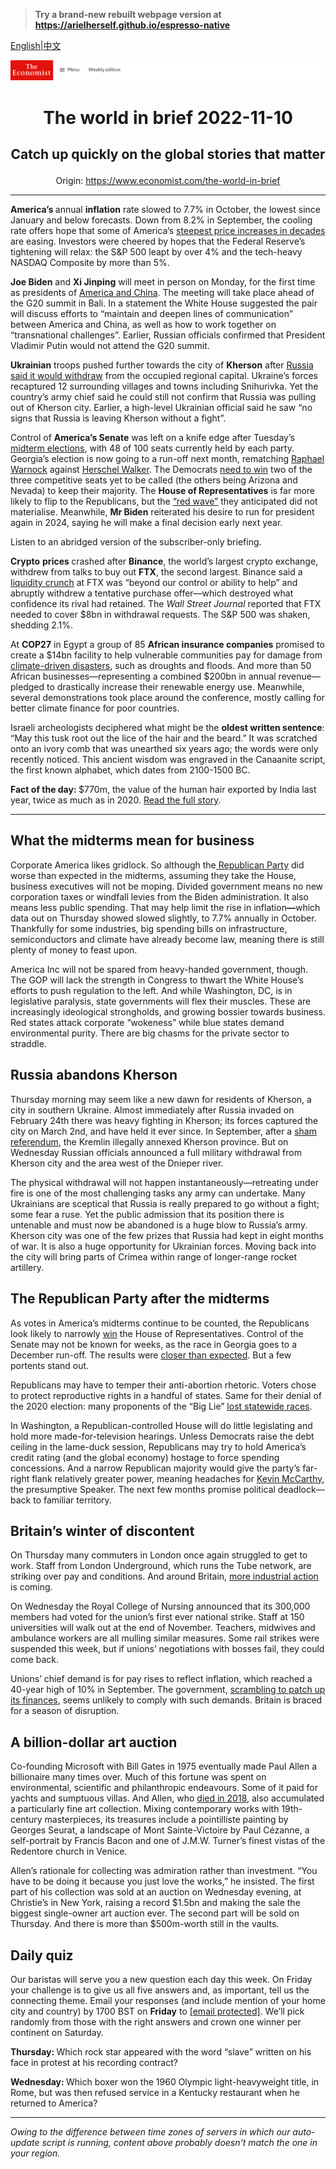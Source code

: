 > **Try a brand-new rebuilt webpage version at https://arielherself.github.io/espresso-native**

[English](https://github.com/arielherself/espresso/blob/main/README.md)|[中文](https://github-com.translate.goog/arielherself/espresso/blob/main/README.md?_x_tr_sl=en&_x_tr_tl=zh-CN&_x_tr_hl=zh-CN&_x_tr_pto=wapp)



![The Economist](menubar.png)

# <p align="center">The world in brief 2022-11-10</p>

## <p align="center">Catch up quickly on the global stories that matter</p>

<p align="center">Origin: <a href="https://www.economist.com/the-world-in-brief">https://www.economist.com/the-world-in-brief</a><hr>

<strong>America’s </strong>annual <strong>inflation</strong> rate slowed to 7.7% in October, the lowest since January and below forecasts. Down from 8.2% in September, the cooling rate offers hope that some of America’s [steepest price increases in decades](https://www.economist.com/finance-and-economics/2022/10/19/why-inflation-refuses-to-go-away) are easing. Investors were cheered by hopes that the Federal Reserve’s tightening will relax: the S&amp;P 500 leapt by over 4% and the tech-heavy NASDAQ Composite by more than 5%.

<strong>Joe Biden</strong> and <strong>Xi Jinping</strong> will meet in person on Monday, for the first time as presidents of [America and China](https://www.economist.com/leaders/2022/11/10/america-and-china-must-talk). The meeting will take place ahead of the G20 summit in Bali. In a statement the White House suggested the pair will discuss efforts to “maintain and deepen lines of communication” between America and China, as well as how to work together on “transnational challenges”. Earlier, Russian officials confirmed that President Vladimir Putin would not attend the G20 summit.

<strong>Ukrainian</strong> troops pushed further towards the city of <strong>Kherson</strong> after [Russia said it would withdraw](https://www.economist.com/europe/2022/11/09/russia-says-it-is-abandoning-the-ukrainian-city-of-kherson) from the occupied regional capital. Ukraine’s forces recaptured 12 surrounding villages and towns including Snihurivka. Yet the country’s army chief said he could still not confirm that Russia was pulling out of Kherson city. Earlier, a high-level Ukrainian official said he saw “no signs that Russia is leaving Kherson without a fight”.

Control of <strong>America’s Senate</strong> was left on a knife edge after Tuesday’s [midterm elections](https://www.economist.com/united-states/2022/11/09/the-democrats-have-done-better-than-expected), with 48 of 100 seats currently held by each party. Georgia’s election is now going to a run-off next month, rematching [Raphael Warnock](https://www.economist.com/united-states/2022/10/13/georgias-races-suggest-good-candidates-can-beat-partisan-reflexes) against [Herschel Walker](https://www.economist.com/the-economist-explains/2022/10/14/who-is-herschel-walker). The Democrats [need to win](https://www.economist.com/united-states/2022/11/09/the-democrats-have-done-better-than-expected) two of the three competitive seats yet to be called (the others being Arizona and Nevada) to keep their majority. The <strong>House of Representatives</strong> is far more likely to flip to the Republicans, but the [“red wave”](https://www.economist.com/united-states/2022/11/07/why-a-republican-ripple-is-more-likely-than-a-red-wave) they anticipated did not materialise. Meanwhile, <strong>Mr Biden</strong> reiterated his desire to run for president again in 2024, saying he will make a final decision early next year.

Listen to an abridged version of the subscriber-only briefing.

<strong>Crypto</strong> <strong>prices </strong>crashed after <strong>Binance</strong>, the world’s largest crypto exchange, withdrew from talks to buy out <strong>FTX</strong>, the second largest. Binance said a [liquidity crunch](https://www.economist.com/finance-and-economics/2022/11/09/the-spectacular-fall-of-ftx-and-sam-bankman-fried) at FTX was “beyond our control or ability to help” and abruptly withdrew a tentative purchase offer—which destroyed what confidence its rival had retained. The <em>Wall Street Journal</em> reported that FTX needed to cover $8bn in withdrawal requests. The S&amp;P 500 was shaken, shedding 2.1%.

At <strong>COP27</strong> in Egypt a group of 85 <strong>African insurance companies</strong> promised to create a $14bn facility to help vulnerable communities pay for damage from [climate-driven disasters](https://www.economist.com/science-and-technology/2022/09/05/heatwaves-and-floods-around-the-world-may-be-a-taste-of-years-to-come), such as droughts and floods. And more than 50 African businesses—representing a combined $200bn in annual revenue—pledged to drastically increase their renewable energy use. Meanwhile, several demonstrations took place around the conference, mostly calling for better climate finance for poor countries.

Israeli archeologists deciphered what might be the <strong>oldest written sentence</strong>: “May this tusk root out the lice of the hair and the beard.” It was scratched onto an ivory comb that was unearthed six years ago; the words were only recently noticed. This ancient wisdom was engraved in the Canaanite script, the first known alphabet, which dates from 2100-1500 BC.

<strong>Fact of the day: </strong>$770m, the value of the human hair exported by India last year, twice as much as in 2020. [Read the full story](https://www.economist.com/asia/2022/11/03/indias-hair-industry-is-in-a-tangle).

----------

## What the midterms mean for business

Corporate America likes gridlock. So although the[ Republican Party](https://www.economist.com/business/2022/08/15/republicans-are-falling-out-of-love-with-america-inc) did worse than expected in the midterms, assuming they take the House, business executives will not be moping. Divided government means no new corporation taxes or windfall levies from the Biden administration. It also means less public spending. That may help limit the rise in inflation<strong>—</strong>which data out on Thursday showed slowed slightly, to 7.7% annually in October. Thankfully for some industries, big spending bills on infrastructure, semiconductors and climate have already become law, meaning there is still plenty of money to feast upon.

America Inc will not be spared from heavy-handed government, though. The GOP will lack the strength in Congress to thwart the White House’s efforts to push regulation to the left. And while Washington, DC, is in legislative paralysis, state governments will flex their muscles. These are increasingly ideological strongholds, and growing bossier towards business. Red states attack corporate “wokeness” while blue states demand environmental purity. There are big chasms for the private sector to straddle.

## Russia abandons Kherson

Thursday morning may seem like a new dawn for residents of Kherson, a city in southern Ukraine. Almost immediately after Russia invaded on February 24th there was heavy fighting in Kherson; its forces captured the city on March 2nd, and have held it ever since. In September, after a [sham referendum](https://www.economist.com/europe/2022/09/27/vladimir-putin-stages-four-fake-referendums-in-occupied-ukraine), the Kremlin illegally annexed Kherson province. But on Wednesday Russian officials announced a full military withdrawal from Kherson city and the area west of the Dnieper river.

The physical withdrawal will not happen instantaneously—retreating under fire is one of the most challenging tasks any army can undertake. Many Ukrainians are sceptical that Russia is really prepared to go without a fight; some fear a ruse. Yet the public admission that its position there is untenable and must now be abandoned is a huge blow to Russia’s army. Kherson city was one of the few prizes that Russia had kept in eight months of war. It is also a huge opportunity for Ukrainian forces. Moving back into the city will bring parts of Crimea within range of longer-range rocket artillery.

## The Republican Party after the midterms

As votes in America’s midterms continue to be counted, the Republicans look likely to narrowly [win](https://www.economist.com/podcasts/2022/09/30/what-would-republicans-do-with-a-majority-in-the-house-of-representatives) the House of Representatives. Control of the Senate may not be known for weeks, as the race in Georgia goes to a December run-off. The results were [closer than expected](https://www.economist.com/united-states/2022/11/09/the-democrats-have-done-better-than-expected). But a few portents stand out.

Republicans may have to temper their anti-abortion rhetoric. Voters chose to protect reproductive rights in a handful of states. Same for their denial of the 2020 election: many proponents of the “Big Lie” [lost statewide races](https://www.economist.com/united-states/2022/11/09/many-republican-election-deniers-lost-their-statewide-races). 

In Washington, a Republican-controlled House will do little legislating and hold more made-for-television hearings. Unless Democrats raise the debt ceiling in the lame-duck session, Republicans may try to hold America’s credit rating (and the global economy) hostage to force spending concessions. And a narrow Republican majority would give the party’s far-right flank relatively greater power, meaning headaches for [Kevin McCarthy](https://www.economist.com/united-states/kevin-mccarthys-accidental-truthfulness/21808964), the presumptive Speaker. The next few months promise political deadlock—back to familiar territory.

## Britain’s winter of discontent

On Thursday many commuters in London once again struggled to get to work. Staff from London Underground, which runs the Tube network, are striking over pay and conditions. And around Britain, [more industrial action](https://www.economist.com/britain/2022/11/03/britain-faces-a-wave-of-industrial-action-this-winter) is coming. 

On Wednesday the Royal College of Nursing announced that its 300,000 members had voted for the union’s first ever national strike. Staff at 150 universities will walk out at the end of November. Teachers, midwives and ambulance workers are all mulling similar measures. Some rail strikes were suspended this week, but if unions’ negotiations with bosses fail, they could come back. 

Unions’ chief demand is for pay rises to reflect inflation, which reached a 40-year high of 10% in September. The government, [scrambling to patch up its finances](https://www.economist.com/britain/2022/10/27/rishi-sunak-britains-new-prime-minister-starts-on-the-defensive), seems unlikely to comply with such demands. Britain is braced for a season of disruption.

## A billion-dollar art auction

Co-founding Microsoft with Bill Gates in 1975 eventually made Paul Allen a billionaire many times over. Much of this fortune was spent on environmental, scientific and philanthropic endeavours. Some of it paid for yachts and sumptuous villas. And Allen, who [died in 2018](https://www.economist.com/business/2018/10/18/paul-allen-leaves-a-lasting-legacy-both-at-microsoft-and-in-seattle), also accumulated a particularly fine art collection. Mixing contemporary works with 19th-century masterpieces, its treasures include a pointilliste painting by Georges Seurat, a landscape of Mont Sainte-Victoire by Paul Cézanne, a self-portrait by Francis Bacon and one of J.M.W. Turner’s finest vistas of the Redentore church in Venice. 

Allen’s rationale for collecting was admiration rather than investment. “You have to be doing it because you just love the works,” he insisted. The first part of his collection was sold at an auction on Wednesday evening, at Christie’s in New York, raising a record $1.5bn and making the sale the biggest single-owner art auction ever. The second part will be sold on Thursday. And there is more than $500m-worth still in the vaults.

## Daily quiz

Our baristas will serve you a new question each day this week. On Friday your challenge is to give us all five answers and, as important, tell us the connecting theme. Email your responses (and include mention of your home city and country) by 1700 BST on <strong>Friday</strong> to [<span class="__cf_email__" data-cfemail="9dcce8f4e7d8eeedeff8eeeef2ddf8fef2f3f2f0f4eee9b3fef2f0">[email&#160;protected]</span>](https://mail.google.com/mail/?view=cm&amp;fs=1&amp;tf=1&amp;to=QuizEspresso@economist.com). We’ll pick randomly from those with the right answers and crown one winner per continent on Saturday.

<strong>Thursday: </strong>Which rock star appeared with the word “slave” written on his face in protest at his recording contract?

<strong>Wednesday: </strong>Which boxer won the 1960 Olympic light-heavyweight title, in Rome, but was then refused service in a Kentucky restaurant when he returned to America?

----------

*Owing to the difference between time zones of servers in which our auto-update script is running, content above probably doesn't match the one in your region.*
